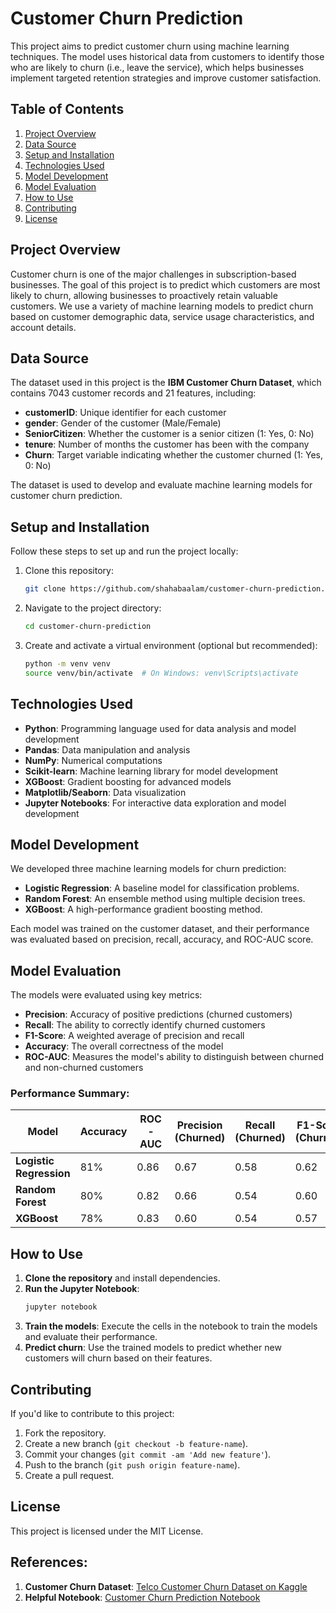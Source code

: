 # Customer Churn Prediction

This project aims to predict customer churn using machine learning techniques. The model uses historical data from customers to identify those who are likely to churn (i.e., leave the service), which helps businesses implement targeted retention strategies and improve customer satisfaction.

## Table of Contents
1. [Project Overview](#project-overview)
2. [Data Source](#data-source)
3. [Setup and Installation](#setup-and-installation)
4. [Technologies Used](#technologies-used)
5. [Model Development](#model-development)
6. [Model Evaluation](#model-evaluation)
7. [How to Use](#how-to-use)
8. [Contributing](#contributing)
9. [License](#license)

## Project Overview
Customer churn is one of the major challenges in subscription-based businesses. The goal of this project is to predict which customers are most likely to churn, allowing businesses to proactively retain valuable customers. We use a variety of machine learning models to predict churn based on customer demographic data, service usage characteristics, and account details.

## Data Source
The dataset used in this project is the **IBM Customer Churn Dataset**, which contains 7043 customer records and 21 features, including:
- **customerID**: Unique identifier for each customer
- **gender**: Gender of the customer (Male/Female)
- **SeniorCitizen**: Whether the customer is a senior citizen (1: Yes, 0: No)
- **tenure**: Number of months the customer has been with the company
- **Churn**: Target variable indicating whether the customer churned (1: Yes, 0: No)

The dataset is used to develop and evaluate machine learning models for customer churn prediction.

## Setup and Installation
Follow these steps to set up and run the project locally:

1. Clone this repository:
   ```bash
   git clone https://github.com/shahabaalam/customer-churn-prediction.git
   ```

2. Navigate to the project directory:
   ```bash
   cd customer-churn-prediction
   ```

3. Create and activate a virtual environment (optional but recommended):
   ```bash
   python -m venv venv
   source venv/bin/activate  # On Windows: venv\Scripts\activate
   ```

## Technologies Used
- **Python**: Programming language used for data analysis and model development
- **Pandas**: Data manipulation and analysis
- **NumPy**: Numerical computations
- **Scikit-learn**: Machine learning library for model development
- **XGBoost**: Gradient boosting for advanced models
- **Matplotlib/Seaborn**: Data visualization
- **Jupyter Notebooks**: For interactive data exploration and model development

## Model Development
We developed three machine learning models for churn prediction:
- **Logistic Regression**: A baseline model for classification problems.
- **Random Forest**: An ensemble method using multiple decision trees.
- **XGBoost**: A high-performance gradient boosting method.

Each model was trained on the customer dataset, and their performance was evaluated based on precision, recall, accuracy, and ROC-AUC score.

## Model Evaluation
The models were evaluated using key metrics:
- **Precision**: Accuracy of positive predictions (churned customers)
- **Recall**: The ability to correctly identify churned customers
- **F1-Score**: A weighted average of precision and recall
- **Accuracy**: The overall correctness of the model
- **ROC-AUC**: Measures the model's ability to distinguish between churned and non-churned customers

### Performance Summary:
| Model               | Accuracy | ROC-AUC | Precision (Churned) | Recall (Churned) | F1-Score (Churned) |
|---------------------|----------|---------|---------------------|------------------|--------------------|
| **Logistic Regression** | 81%      | 0.86    | 0.67                | 0.58             | 0.62               |
| **Random Forest**      | 80%      | 0.82    | 0.66                | 0.54             | 0.60               |
| **XGBoost**           | 78%      | 0.83    | 0.60                | 0.54             | 0.57               |

## How to Use
1. **Clone the repository** and install dependencies.
2. **Run the Jupyter Notebook**:
   ```bash
   jupyter notebook
   ```
3. **Train the models**: Execute the cells in the notebook to train the models and evaluate their performance.
4. **Predict churn**: Use the trained models to predict whether new customers will churn based on their features.

## Contributing
If you'd like to contribute to this project:
1. Fork the repository.
2. Create a new branch (`git checkout -b feature-name`).
3. Commit your changes (`git commit -am 'Add new feature'`).
4. Push to the branch (`git push origin feature-name`).
5. Create a pull request.

## License
This project is licensed under the MIT License.

## References:
1. **Customer Churn Dataset**: [Telco Customer Churn Dataset on Kaggle](https://www.kaggle.com/datasets/blastchar/telco-customer-churn)
2. **Helpful Notebook**: [Customer Churn Prediction Notebook](https://www.kaggle.com/code/bhartiprasad17/customer-churn-prediction/noteboo)
```

